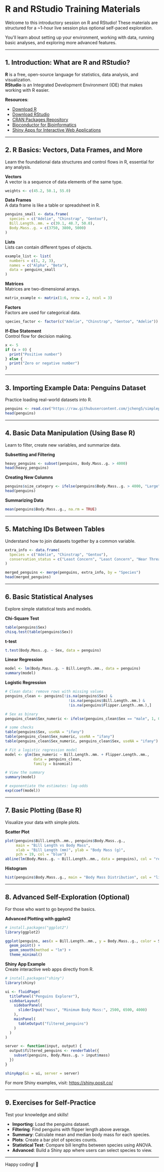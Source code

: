 
# R and RStudio Training Materials

Welcome to this introductory session on R and RStudio! These materials are structured for a ~1-hour live session plus optional self-paced exploration.

You'll learn about setting up your environment, working with data, running basic analyses, and exploring more advanced features.

---

## 1. Introduction: What are R and RStudio?

**R** is a free, open-source language for statistics, data analysis, and visualization.  
**RStudio** is an Integrated Development Environment (IDE) that makes working with R easier.

**Resources**:  
- [Download R](https://cran.r-project.org/)  
- [Download RStudio](https://posit.co/download/rstudio-desktop/)  
- [CRAN Packages Repository](https://cran.r-project.org/web/packages/)  
- [Bioconductor for Bioinformatics](https://bioconductor.org/)  
- [Shiny Apps for Interactive Web Applications](https://shiny.posit.co/)

---

## 2. R Basics: Vectors, Data Frames, and More

Learn the foundational data structures and control flows in R, essential for any analysis.

**Vectors**  
A vector is a sequence of data elements of the same type.

```r
weights <- c(45.2, 50.1, 55.0)
```

**Data Frames**  
A data frame is like a table or spreadsheet in R.

```r
penguins_small <- data.frame(
  species = c("Adelie", "Chinstrap", "Gentoo"),
  Bill.Length..mm. = c(39.1, 48.7, 50.0),
  Body.Mass..g. = c(3750, 3800, 5000)
)
```

**Lists**  
Lists can contain different types of objects.

```r
example_list <- list(
  numbers = c(1, 2, 3),
  names = c("Alpha", "Beta"),
  data = penguins_small
)
```

**Matrices**  
Matrices are two-dimensional arrays.

```r
matrix_example <- matrix(1:6, nrow = 2, ncol = 3)
```

**Factors**  
Factors are used for categorical data.

```r
species_factor <- factor(c("Adelie", "Chinstrap", "Gentoo", "Adelie"))
```

**If-Else Statement**  
Control flow for decision making.

```r
x <- 5
if (x > 0) {
  print("Positive number")
} else {
  print("Zero or negative number")
}
```

---

## 3. Importing Example Data: Penguins Dataset

Practice loading real-world datasets into R.

```r
penguins <- read.csv("https://raw.githubusercontent.com/jcheng5/simplepenguins.R/main/penguins.csv")
head(penguins)
```

---

## 4. Basic Data Manipulation (Using Base R)

Learn to filter, create new variables, and summarize data.

**Subsetting and Filtering**

```r
heavy_penguins <- subset(penguins, Body.Mass..g. > 4000)
head(heavy_penguins)
```

**Creating New Columns**

```r
penguins$size_category <- ifelse(penguins$Body.Mass..g. > 4000, "Large", "Small")
head(penguins)
```

**Summarizing Data**

```r
mean(penguins$Body.Mass..g., na.rm = TRUE)
```

---

## 5. Matching IDs Between Tables

Understand how to join datasets together by a common variable.

```r
extra_info <- data.frame(
  Species = c("Adelie", "Chinstrap", "Gentoo"),
  conservation_status = c("Least Concern", "Least Concern", "Near Threatened")
)

merged_penguins <- merge(penguins, extra_info, by = "Species")
head(merged_penguins)
```

---

## 6. Basic Statistical Analyses

Explore simple statistical tests and models.

**Chi-Square Test**

```r
table(penguins$Sex)
chisq.test(table(penguins$Sex))
```

**t-test**

```r
t.test(Body.Mass..g. ~ Sex, data = penguins)
```

**Linear Regression**

```r
model <- lm(Body.Mass..g. ~ Bill.Length..mm., data = penguins)
summary(model)
```

**Logistic Regression**
```r
# Clean data: remove rows with missing values
penguins_clean <- penguins[!is.na(penguins$Sex) & 
                             !is.na(penguins$Bill.Length..mm.) & 
                             !is.na(penguins$Flipper.Length..mm.),]

# Sex as binary 
penguins_clean$Sex_numeric <- ifelse(penguins_clean$Sex == "male", 1, 0)

# some checks
table(penguins$Sex, useNA = "ifany")
table(penguins_clean$Sex_numeric, useNA = "ifany")
table(penguins_clean$Sex_numeric, penguins_clean$Sex, useNA = "ifany")

# Fit a logistic regression model
model <- glm(Sex_numeric ~ Bill.Length..mm. + Flipper.Length..mm., 
             data = penguins_clean, 
             family = binomial)

# View the summary
summary(model)

# exponentiate the estimates: log-odds
exp(coef(model))
```

---

## 7. Basic Plotting (Base R)

Visualize your data with simple plots.

**Scatter Plot**

```r
plot(penguins$Bill.Length..mm., penguins$Body.Mass..g.,
     main = "Bill Length vs Body Mass",
     xlab = "Bill Length (mm)", ylab = "Body Mass (g)",
     pch = 19, col = "blue")
abline(lm(Body.Mass..g. ~ Bill.Length..mm., data = penguins), col = "red")
```

**Histogram**

```r
hist(penguins$Body.Mass..g., main = "Body Mass Distribution", col = "lightblue")
```

---

## 8. Advanced Self-Exploration (Optional)

For those who want to go beyond the basics.

**Advanced Plotting with ggplot2**

```r
# install.packages("ggplot2")
library(ggplot2)

ggplot(penguins, aes(x = Bill.Length..mm., y = Body.Mass..g., color = Species)) +
  geom_point() +
  geom_smooth(method = "lm") +
  theme_minimal()
```

**Shiny App Example**  
Create interactive web apps directly from R.

```r
# install.packages("shiny")
library(shiny)

ui <- fluidPage(
  titlePanel("Penguins Explorer"),
  sidebarLayout(
    sidebarPanel(
      sliderInput("mass", "Minimum Body Mass:", 2500, 6500, 4000)
    ),
    mainPanel(
      tableOutput("filtered_penguins")
    )
  )
)

server <- function(input, output) {
  output$filtered_penguins <- renderTable({
    subset(penguins, Body.Mass..g. > input$mass)
  })
}

shinyApp(ui = ui, server = server)
```

For more Shiny examples, visit: https://shiny.posit.co/

---

## 9. Exercises for Self-Practice

Test your knowledge and skills!

- **Importing**: Load the penguins dataset.
- **Filtering**: Find penguins with flipper length above average.
- **Summary**: Calculate mean and median body mass for each species.
- **Plots**: Create a bar plot of species counts.
- **Statistical Test**: Compare bill lengths between species using ANOVA.
- **Advanced**: Build a Shiny app where users can select species to view.

---

Happy coding! 🚀
